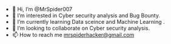 - 👋 Hi, I’m @MrSpider007
- 👀 I’m interested in Cyber security analysis and Bug Bounty. 
- 🌱 I’m currently learning Data sceince and Machine Learning .
- 💞️ I’m looking to collaborate on Cyber security analysis. 
- 📫 How to reach me mrspiderhacker@gmail.com

<!---
MrSpider007/MrSpider007 is a ✨ special ✨ repository because its `README.md` (this file) appears on your GitHub profile.
You can click the Preview link to take a look at your changes.
--->

